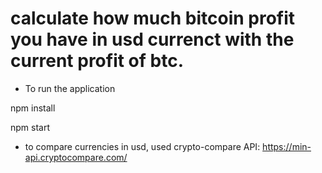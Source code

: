 # calculate how much bitcoin profit you have in usd currenct with the current profit of btc.

- To run the application

npm install

npm start


- to compare currencies in usd, used crypto-compare API:
https://min-api.cryptocompare.com/ 
